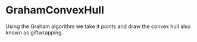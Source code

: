 # GrahamConvexHull
Using the Graham algorithm we take it points and draw the convex hull also known as giftwrapping.
